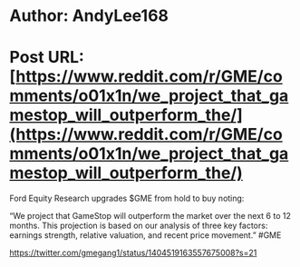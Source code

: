 # Author: AndyLee168
# Post URL: [https://www.reddit.com/r/GME/comments/o01x1n/we_project_that_gamestop_will_outperform_the/](https://www.reddit.com/r/GME/comments/o01x1n/we_project_that_gamestop_will_outperform_the/)


Ford Equity Research upgrades $GME from hold to buy noting: 

“We project that GameStop will outperform the market over the next 6 to 12 months. This projection is based on our analysis of three key factors: earnings strength, relative valuation, and recent price movement.” #GME

https://twitter.com/gmegang1/status/1404519163557675008?s=21